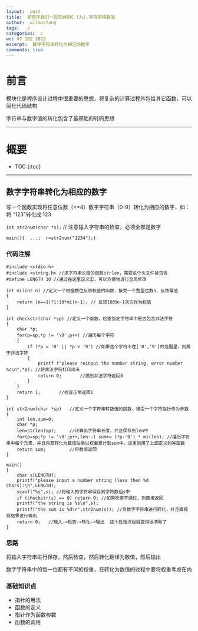 ```yaml
---
layout:  post
title:  那些年我们一起忘掉的C (九).字符串转数值
author:  wilmosfang
tags:   c 
categories:  c
wc: 97 182 2813
excerpt:  数字字符串转化为相应的数字
comments: true
---
```



# 前言

模块化是程序设计过程中很重要的思想，将复杂的计算过程外包给其它函数，可以简化代码结构

字符串与数字值的转化包含了最基础的转码思想

---


# 概要

* TOC
{:toc}

---

## 数字字符串转化为相应的数字

写一个函数实现将任意位数（<=4）数字字符串（0-9）转化为相应的数字，如：将  “123”转化成  123

`int str2num(char *s);` // 注意输入字符串的检查，必须全部是数字   

`main(){  ...;  r=str2num("1234");}`

### 代码注解

~~~
#include <stdio.h>
#include <string.h> //求字符串长度的函数strlen，需要这个头文件被包含
#define LENGTH 10 //通过在这里定义宏，可以方便地进行全局修改

int mi(int n) //定义一个根据数位反馈权值的函数，接受一个整型位数n，反馈幂值
{
	return (n==1)?1:10*mi(n-1); // 反馈10的n-1次方作为权值
}

int checkstr(char *sp) //定义一个函数，检查指定字符串中是否包含非法字符
{
	char *p;
	for(p=sp;*p != '\0';p++) //遍历每个字符
	{
		if (*p < '0' || *p > '9') //如果这个字符不在['0','9']的范围里，则属于非法字符
		{
			printf ("please reinput the number string, error number %c\n",*p); //将非法字符打印出来
			return 0;		//遇到非法字符返回0
		}
	}
	return 1;		//检查正常返回1
}

int str2num(char *sp)	//定义一个字符串转数值的函数，接受一个字符指针作为参数
{
	int len,sum=0;
	char *p;
	len=strlen(sp);		//计算出字符串长度，并且保存到len中
	for(p=sp;*p != '\0';p++,len--) sum+= (*p-'0') * mi(len); //遍历字符串中每个元素，并且将其转化为数值后乘以权重累计到sum中，这里调用了上面定义的幂函数
	return sum;			//将数值返回
}

main()
{
	char s[LENGTH];
	printf("please input a number string (less then %d chars):\n",LENGTH);
	scanf("%s",s); //将输入的字符串保存到字符数组s中
	if (checkstr(s) == 0) return 0; //如果检查不通过，则直接返回
	printf("the string is %s\n",s); 
	printf("the sum is %d\n",str2num(s)); //将数字字符串进行转化，并且直接将结果进行输出
    return 0;	//输入->检查->转化->输出  这个处理流程就变得很清晰了
}
~~~


### 思路

将输入字符串进行保存，然后检查，然后转化翻译为数值，然后输出

数字字符串中的每一位都有不同的权重，在转化为数值的过程中要将权重考虑在内

### 基础知识点


* 指针的用法
* 函数的定义
* 指针作为函数参数
* 函数的调用
